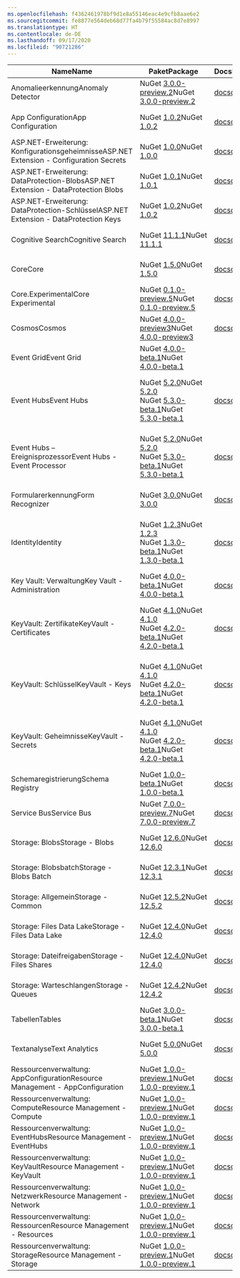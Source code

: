 ```yaml
---
ms.openlocfilehash: f4362461978bf9d1e8a55146eac4e9cfb8aae6e2
ms.sourcegitcommit: fe8877e564deb68d77fa4b79f55584ac8d7e8997
ms.translationtype: HT
ms.contentlocale: de-DE
ms.lasthandoff: 09/17/2020
ms.locfileid: "90721286"
---
```

| <span data-ttu-id="72bed-101">Name</span><span class="sxs-lookup"><span data-stu-id="72bed-101">Name</span></span> | <span data-ttu-id="72bed-102">Paket</span><span class="sxs-lookup"><span data-stu-id="72bed-102">Package</span></span> | <span data-ttu-id="72bed-103">Docs</span><span class="sxs-lookup"><span data-stu-id="72bed-103">Docs</span></span> | <span data-ttu-id="72bed-104">`Source`</span><span class="sxs-lookup"><span data-stu-id="72bed-104">Source</span></span> |
| ---- | ------- | ---- | ------ |
| <span data-ttu-id="72bed-105">Anomalieerkennung</span><span class="sxs-lookup"><span data-stu-id="72bed-105">Anomaly Detector</span></span> | <span data-ttu-id="72bed-106">NuGet [3.0.0-preview.2](https://www.nuget.org/packages/Azure.AI.AnomalyDetector/3.0.0-preview.2)</span><span class="sxs-lookup"><span data-stu-id="72bed-106">NuGet [3.0.0-preview.2](https://www.nuget.org/packages/Azure.AI.AnomalyDetector/3.0.0-preview.2)</span></span> | [<span data-ttu-id="72bed-107">docs</span><span class="sxs-lookup"><span data-stu-id="72bed-107">docs</span></span>](https://docs.microsoft.com/dotnet/api/overview/azure/AI.AnomalyDetector-readme/) |  |
| <span data-ttu-id="72bed-108">App Configuration</span><span class="sxs-lookup"><span data-stu-id="72bed-108">App Configuration</span></span> | <span data-ttu-id="72bed-109">NuGet [1.0.2](https://www.nuget.org/packages/Azure.Data.AppConfiguration/1.0.2)</span><span class="sxs-lookup"><span data-stu-id="72bed-109">NuGet [1.0.2](https://www.nuget.org/packages/Azure.Data.AppConfiguration/1.0.2)</span></span> | [<span data-ttu-id="72bed-110">docs</span><span class="sxs-lookup"><span data-stu-id="72bed-110">docs</span></span>](https://docs.microsoft.com/dotnet/api/overview/azure/Data.AppConfiguration-readme/) | <span data-ttu-id="72bed-111">GitHub [1.0.2](https://github.com/Azure/azure-sdk-for-net/tree/Azure.Data.AppConfiguration_1.0.2/sdk/appconfiguration/Azure.Data.AppConfiguration/)</span><span class="sxs-lookup"><span data-stu-id="72bed-111">GitHub [1.0.2](https://github.com/Azure/azure-sdk-for-net/tree/Azure.Data.AppConfiguration_1.0.2/sdk/appconfiguration/Azure.Data.AppConfiguration/)</span></span> |
| <span data-ttu-id="72bed-112">ASP.NET-Erweiterung: Konfigurationsgeheimnisse</span><span class="sxs-lookup"><span data-stu-id="72bed-112">ASP.NET Extension - Configuration Secrets</span></span> | <span data-ttu-id="72bed-113">NuGet [1.0.0](https://www.nuget.org/packages/Azure.Extensions.AspNetCore.Configuration.Secrets/1.0.0)</span><span class="sxs-lookup"><span data-stu-id="72bed-113">NuGet [1.0.0](https://www.nuget.org/packages/Azure.Extensions.AspNetCore.Configuration.Secrets/1.0.0)</span></span> | [<span data-ttu-id="72bed-114">docs</span><span class="sxs-lookup"><span data-stu-id="72bed-114">docs</span></span>](https://docs.microsoft.com/dotnet/api/overview/azure/Extensions.AspNetCore.Configuration.Secrets-readme/) | <span data-ttu-id="72bed-115">GitHub [1.0.0](https://github.com/Azure/azure-sdk-for-net/tree/Azure.Extensions.AspNetCore.Configuration.Secrets_1.0.0/sdk/extensions/Azure.Extensions.AspNetCore.Configuration.Secrets/)</span><span class="sxs-lookup"><span data-stu-id="72bed-115">GitHub [1.0.0](https://github.com/Azure/azure-sdk-for-net/tree/Azure.Extensions.AspNetCore.Configuration.Secrets_1.0.0/sdk/extensions/Azure.Extensions.AspNetCore.Configuration.Secrets/)</span></span> |
| <span data-ttu-id="72bed-116">ASP.NET-Erweiterung: DataProtection-Blobs</span><span class="sxs-lookup"><span data-stu-id="72bed-116">ASP.NET Extension - DataProtection Blobs</span></span> | <span data-ttu-id="72bed-117">NuGet [1.0.1](https://www.nuget.org/packages/Azure.Extensions.AspNetCore.DataProtection.Blobs/1.0.1)</span><span class="sxs-lookup"><span data-stu-id="72bed-117">NuGet [1.0.1](https://www.nuget.org/packages/Azure.Extensions.AspNetCore.DataProtection.Blobs/1.0.1)</span></span> | [<span data-ttu-id="72bed-118">docs</span><span class="sxs-lookup"><span data-stu-id="72bed-118">docs</span></span>](https://docs.microsoft.com/dotnet/api/overview/azure/Extensions.AspNetCore.DataProtection.Blobs-readme/) | <span data-ttu-id="72bed-119">GitHub [1.0.1](https://github.com/Azure/azure-sdk-for-net/tree/Azure.Extensions.AspNetCore.DataProtection.Blobs_1.0.1/sdk/extensions/Azure.Extensions.AspNetCore.DataProtection.Blobs/)</span><span class="sxs-lookup"><span data-stu-id="72bed-119">GitHub [1.0.1](https://github.com/Azure/azure-sdk-for-net/tree/Azure.Extensions.AspNetCore.DataProtection.Blobs_1.0.1/sdk/extensions/Azure.Extensions.AspNetCore.DataProtection.Blobs/)</span></span> |
| <span data-ttu-id="72bed-120">ASP.NET-Erweiterung: DataProtection-Schlüssel</span><span class="sxs-lookup"><span data-stu-id="72bed-120">ASP.NET Extension - DataProtection Keys</span></span> | <span data-ttu-id="72bed-121">NuGet [1.0.2](https://www.nuget.org/packages/Azure.Extensions.AspNetCore.DataProtection.Keys/1.0.2)</span><span class="sxs-lookup"><span data-stu-id="72bed-121">NuGet [1.0.2](https://www.nuget.org/packages/Azure.Extensions.AspNetCore.DataProtection.Keys/1.0.2)</span></span> | [<span data-ttu-id="72bed-122">docs</span><span class="sxs-lookup"><span data-stu-id="72bed-122">docs</span></span>](https://docs.microsoft.com/dotnet/api/overview/azure/Extensions.AspNetCore.DataProtection.Keys-readme/) | <span data-ttu-id="72bed-123">GitHub [1.0.2](https://github.com/Azure/azure-sdk-for-net/tree/Azure.Extensions.AspNetCore.DataProtection.Keys_1.0.2/sdk/extensions/Azure.Extensions.AspNetCore.DataProtection.Keys/)</span><span class="sxs-lookup"><span data-stu-id="72bed-123">GitHub [1.0.2](https://github.com/Azure/azure-sdk-for-net/tree/Azure.Extensions.AspNetCore.DataProtection.Keys_1.0.2/sdk/extensions/Azure.Extensions.AspNetCore.DataProtection.Keys/)</span></span> |
| <span data-ttu-id="72bed-124">Cognitive Search</span><span class="sxs-lookup"><span data-stu-id="72bed-124">Cognitive Search</span></span>  | <span data-ttu-id="72bed-125">NuGet [11.1.1](https://www.nuget.org/packages/Azure.Search.Documents/11.1.1)</span><span class="sxs-lookup"><span data-stu-id="72bed-125">NuGet [11.1.1](https://www.nuget.org/packages/Azure.Search.Documents/11.1.1)</span></span> | [<span data-ttu-id="72bed-126">docs</span><span class="sxs-lookup"><span data-stu-id="72bed-126">docs</span></span>](https://docs.microsoft.com/dotnet/api/overview/azure/Search.Documents-readme/) | <span data-ttu-id="72bed-127">GitHub [11.1.1](https://github.com/Azure/azure-sdk-for-net/tree/Azure.Search.Documents_11.1.1/sdk/search/Azure.Search.Documents/)</span><span class="sxs-lookup"><span data-stu-id="72bed-127">GitHub [11.1.1](https://github.com/Azure/azure-sdk-for-net/tree/Azure.Search.Documents_11.1.1/sdk/search/Azure.Search.Documents/)</span></span> |
| <span data-ttu-id="72bed-128">Core</span><span class="sxs-lookup"><span data-stu-id="72bed-128">Core</span></span> | <span data-ttu-id="72bed-129">NuGet [1.5.0](https://www.nuget.org/packages/Azure.Core/1.5.0)</span><span class="sxs-lookup"><span data-stu-id="72bed-129">NuGet [1.5.0](https://www.nuget.org/packages/Azure.Core/1.5.0)</span></span> | [<span data-ttu-id="72bed-130">docs</span><span class="sxs-lookup"><span data-stu-id="72bed-130">docs</span></span>](https://docs.microsoft.com/dotnet/api/overview/azure/Core-readme/) | <span data-ttu-id="72bed-131">GitHub [1.5.0](https://github.com/Azure/azure-sdk-for-net/tree/Azure.Core_1.5.0/sdk/core/Azure.Core/)</span><span class="sxs-lookup"><span data-stu-id="72bed-131">GitHub [1.5.0](https://github.com/Azure/azure-sdk-for-net/tree/Azure.Core_1.5.0/sdk/core/Azure.Core/)</span></span> |
| <span data-ttu-id="72bed-132">Core.Experimental</span><span class="sxs-lookup"><span data-stu-id="72bed-132">Core Experimental</span></span> | <span data-ttu-id="72bed-133">NuGet [0.1.0-preview.5](https://www.nuget.org/packages/Azure.Core.Experimental/0.1.0-preview.5)</span><span class="sxs-lookup"><span data-stu-id="72bed-133">NuGet [0.1.0-preview.5](https://www.nuget.org/packages/Azure.Core.Experimental/0.1.0-preview.5)</span></span> | [<span data-ttu-id="72bed-134">docs</span><span class="sxs-lookup"><span data-stu-id="72bed-134">docs</span></span>](https://docs.microsoft.com/dotnet/api/overview/azure/Core.Experimental-readme/) |  |
| <span data-ttu-id="72bed-135">Cosmos</span><span class="sxs-lookup"><span data-stu-id="72bed-135">Cosmos</span></span> | <span data-ttu-id="72bed-136">NuGet [4.0.0-preview3](https://www.nuget.org/packages/Azure.Cosmos/4.0.0-preview3)</span><span class="sxs-lookup"><span data-stu-id="72bed-136">NuGet [4.0.0-preview3](https://www.nuget.org/packages/Azure.Cosmos/4.0.0-preview3)</span></span> | [<span data-ttu-id="72bed-137">docs</span><span class="sxs-lookup"><span data-stu-id="72bed-137">docs</span></span>](https://docs.microsoft.com/dotnet/api/azure.cosmos?view=azure-dotnet-preview) | <span data-ttu-id="72bed-138">GitHub [4.0.0-preview3](https://github.com/Azure/azure-sdk-for-net/tree/Azure.Cosmos_4.0.0-preview3/sdk/https://github.com/Azure/azure-cosmos-dotnet-v3/tree/releases/4.0.0-preview3/Azure.Cosmos/)</span><span class="sxs-lookup"><span data-stu-id="72bed-138">GitHub [4.0.0-preview3](https://github.com/Azure/azure-sdk-for-net/tree/Azure.Cosmos_4.0.0-preview3/sdk/https://github.com/Azure/azure-cosmos-dotnet-v3/tree/releases/4.0.0-preview3/Azure.Cosmos/)</span></span> |
| <span data-ttu-id="72bed-139">Event Grid</span><span class="sxs-lookup"><span data-stu-id="72bed-139">Event Grid</span></span> | <span data-ttu-id="72bed-140">NuGet [4.0.0-beta.1](https://www.nuget.org/packages/Azure.Messaging.EventGrid/4.0.0-beta.1)</span><span class="sxs-lookup"><span data-stu-id="72bed-140">NuGet [4.0.0-beta.1](https://www.nuget.org/packages/Azure.Messaging.EventGrid/4.0.0-beta.1)</span></span> |  |  |
| <span data-ttu-id="72bed-141">Event Hubs</span><span class="sxs-lookup"><span data-stu-id="72bed-141">Event Hubs</span></span> | <span data-ttu-id="72bed-142">NuGet [5.2.0](https://www.nuget.org/packages/Azure.Messaging.EventHubs/5.2.0)</span><span class="sxs-lookup"><span data-stu-id="72bed-142">NuGet [5.2.0](https://www.nuget.org/packages/Azure.Messaging.EventHubs/5.2.0)</span></span><br><span data-ttu-id="72bed-143">NuGet [5.3.0-beta.1](https://www.nuget.org/packages/Azure.Messaging.EventHubs/5.3.0-beta.1)</span><span class="sxs-lookup"><span data-stu-id="72bed-143">NuGet [5.3.0-beta.1](https://www.nuget.org/packages/Azure.Messaging.EventHubs/5.3.0-beta.1)</span></span> | [<span data-ttu-id="72bed-144">docs</span><span class="sxs-lookup"><span data-stu-id="72bed-144">docs</span></span>](https://docs.microsoft.com/dotnet/api/overview/azure/Messaging.EventHubs-readme/) | <span data-ttu-id="72bed-145">GitHub [5.2.0](https://github.com/Azure/azure-sdk-for-net/tree/Azure.Messaging.EventHubs_5.2.0/sdk/eventhub/Azure.Messaging.EventHubs/)</span><span class="sxs-lookup"><span data-stu-id="72bed-145">GitHub [5.2.0](https://github.com/Azure/azure-sdk-for-net/tree/Azure.Messaging.EventHubs_5.2.0/sdk/eventhub/Azure.Messaging.EventHubs/)</span></span><br><span data-ttu-id="72bed-146">GitHub [5.3.0-beta.1](https://github.com/Azure/azure-sdk-for-net/tree/Azure.Messaging.EventHubs_5.3.0-beta.1/sdk/eventhub/Azure.Messaging.EventHubs/)</span><span class="sxs-lookup"><span data-stu-id="72bed-146">GitHub [5.3.0-beta.1](https://github.com/Azure/azure-sdk-for-net/tree/Azure.Messaging.EventHubs_5.3.0-beta.1/sdk/eventhub/Azure.Messaging.EventHubs/)</span></span> |
| <span data-ttu-id="72bed-147">Event Hubs – Ereignisprozessor</span><span class="sxs-lookup"><span data-stu-id="72bed-147">Event Hubs - Event Processor</span></span> | <span data-ttu-id="72bed-148">NuGet [5.2.0](https://www.nuget.org/packages/Azure.Messaging.EventHubs.Processor/5.2.0)</span><span class="sxs-lookup"><span data-stu-id="72bed-148">NuGet [5.2.0](https://www.nuget.org/packages/Azure.Messaging.EventHubs.Processor/5.2.0)</span></span><br><span data-ttu-id="72bed-149">NuGet [5.3.0-beta.1](https://www.nuget.org/packages/Azure.Messaging.EventHubs.Processor/5.3.0-beta.1)</span><span class="sxs-lookup"><span data-stu-id="72bed-149">NuGet [5.3.0-beta.1](https://www.nuget.org/packages/Azure.Messaging.EventHubs.Processor/5.3.0-beta.1)</span></span> | [<span data-ttu-id="72bed-150">docs</span><span class="sxs-lookup"><span data-stu-id="72bed-150">docs</span></span>](https://docs.microsoft.com/dotnet/api/overview/azure/Messaging.EventHubs.Processor-readme/) | <span data-ttu-id="72bed-151">GitHub [5.2.0](https://github.com/Azure/azure-sdk-for-net/tree/Azure.Messaging.EventHubs.Processor_5.2.0/sdk/eventhub/Azure.Messaging.EventHubs.Processor/)</span><span class="sxs-lookup"><span data-stu-id="72bed-151">GitHub [5.2.0](https://github.com/Azure/azure-sdk-for-net/tree/Azure.Messaging.EventHubs.Processor_5.2.0/sdk/eventhub/Azure.Messaging.EventHubs.Processor/)</span></span><br><span data-ttu-id="72bed-152">GitHub [5.3.0-beta.1](https://github.com/Azure/azure-sdk-for-net/tree/Azure.Messaging.EventHubs.Processor_5.3.0-beta.1/sdk/eventhub/Azure.Messaging.EventHubs.Processor/)</span><span class="sxs-lookup"><span data-stu-id="72bed-152">GitHub [5.3.0-beta.1](https://github.com/Azure/azure-sdk-for-net/tree/Azure.Messaging.EventHubs.Processor_5.3.0-beta.1/sdk/eventhub/Azure.Messaging.EventHubs.Processor/)</span></span> |
| <span data-ttu-id="72bed-153">Formularerkennung</span><span class="sxs-lookup"><span data-stu-id="72bed-153">Form Recognizer</span></span> | <span data-ttu-id="72bed-154">NuGet [3.0.0](https://www.nuget.org/packages/Azure.AI.FormRecognizer/3.0.0)</span><span class="sxs-lookup"><span data-stu-id="72bed-154">NuGet [3.0.0](https://www.nuget.org/packages/Azure.AI.FormRecognizer/3.0.0)</span></span> | [<span data-ttu-id="72bed-155">docs</span><span class="sxs-lookup"><span data-stu-id="72bed-155">docs</span></span>](https://docs.microsoft.com/dotnet/api/overview/azure/AI.FormRecognizer-readme/) | <span data-ttu-id="72bed-156">GitHub [3.0.0](https://github.com/Azure/azure-sdk-for-net/tree/Azure.AI.FormRecognizer_3.0.0/sdk/formrecognizer/Azure.AI.FormRecognizer/)</span><span class="sxs-lookup"><span data-stu-id="72bed-156">GitHub [3.0.0](https://github.com/Azure/azure-sdk-for-net/tree/Azure.AI.FormRecognizer_3.0.0/sdk/formrecognizer/Azure.AI.FormRecognizer/)</span></span> |
| <span data-ttu-id="72bed-157">Identity</span><span class="sxs-lookup"><span data-stu-id="72bed-157">Identity</span></span> | <span data-ttu-id="72bed-158">NuGet [1.2.3](https://www.nuget.org/packages/Azure.Identity/1.2.3)</span><span class="sxs-lookup"><span data-stu-id="72bed-158">NuGet [1.2.3](https://www.nuget.org/packages/Azure.Identity/1.2.3)</span></span><br><span data-ttu-id="72bed-159">NuGet [1.3.0-beta.1](https://www.nuget.org/packages/Azure.Identity/1.3.0-beta.1)</span><span class="sxs-lookup"><span data-stu-id="72bed-159">NuGet [1.3.0-beta.1](https://www.nuget.org/packages/Azure.Identity/1.3.0-beta.1)</span></span> | [<span data-ttu-id="72bed-160">docs</span><span class="sxs-lookup"><span data-stu-id="72bed-160">docs</span></span>](https://docs.microsoft.com/dotnet/api/overview/azure/Identity-readme/) | <span data-ttu-id="72bed-161">GitHub [1.2.3](https://github.com/Azure/azure-sdk-for-net/tree/Azure.Identity_1.2.3/sdk/identity/Azure.Identity/)</span><span class="sxs-lookup"><span data-stu-id="72bed-161">GitHub [1.2.3](https://github.com/Azure/azure-sdk-for-net/tree/Azure.Identity_1.2.3/sdk/identity/Azure.Identity/)</span></span><br><span data-ttu-id="72bed-162">GitHub [1.3.0-beta.1](https://github.com/Azure/azure-sdk-for-net/tree/Azure.Identity_1.3.0-beta.1/sdk/identity/Azure.Identity/)</span><span class="sxs-lookup"><span data-stu-id="72bed-162">GitHub [1.3.0-beta.1](https://github.com/Azure/azure-sdk-for-net/tree/Azure.Identity_1.3.0-beta.1/sdk/identity/Azure.Identity/)</span></span> |
| <span data-ttu-id="72bed-163">Key Vault: Verwaltung</span><span class="sxs-lookup"><span data-stu-id="72bed-163">Key Vault - Administration</span></span> | <span data-ttu-id="72bed-164">NuGet [4.0.0-beta.1](https://www.nuget.org/packages/Azure.Security.KeyVault.Administration/4.0.0-beta.1)</span><span class="sxs-lookup"><span data-stu-id="72bed-164">NuGet [4.0.0-beta.1](https://www.nuget.org/packages/Azure.Security.KeyVault.Administration/4.0.0-beta.1)</span></span> | [<span data-ttu-id="72bed-165">docs</span><span class="sxs-lookup"><span data-stu-id="72bed-165">docs</span></span>](https://docs.microsoft.com/dotnet/api/overview/azure/Security.KeyVault.Administration-readme/) |  |
| <span data-ttu-id="72bed-166">KeyVault: Zertifikate</span><span class="sxs-lookup"><span data-stu-id="72bed-166">KeyVault - Certificates</span></span> | <span data-ttu-id="72bed-167">NuGet [4.1.0](https://www.nuget.org/packages/Azure.Security.KeyVault.Certificates/4.1.0)</span><span class="sxs-lookup"><span data-stu-id="72bed-167">NuGet [4.1.0](https://www.nuget.org/packages/Azure.Security.KeyVault.Certificates/4.1.0)</span></span><br><span data-ttu-id="72bed-168">NuGet [4.2.0-beta.1](https://www.nuget.org/packages/Azure.Security.KeyVault.Certificates/4.2.0-beta.1)</span><span class="sxs-lookup"><span data-stu-id="72bed-168">NuGet [4.2.0-beta.1](https://www.nuget.org/packages/Azure.Security.KeyVault.Certificates/4.2.0-beta.1)</span></span> | [<span data-ttu-id="72bed-169">docs</span><span class="sxs-lookup"><span data-stu-id="72bed-169">docs</span></span>](https://docs.microsoft.com/dotnet/api/overview/azure/Security.KeyVault.Certificates-readme/) | <span data-ttu-id="72bed-170">GitHub [4.1.0](https://github.com/Azure/azure-sdk-for-net/tree/Azure.Security.KeyVault.Certificates_4.1.0/sdk/keyvault/Azure.Security.KeyVault.Certificates/)</span><span class="sxs-lookup"><span data-stu-id="72bed-170">GitHub [4.1.0](https://github.com/Azure/azure-sdk-for-net/tree/Azure.Security.KeyVault.Certificates_4.1.0/sdk/keyvault/Azure.Security.KeyVault.Certificates/)</span></span><br><span data-ttu-id="72bed-171">GitHub [4.2.0-beta.1](https://github.com/Azure/azure-sdk-for-net/tree/Azure.Security.KeyVault.Certificates_4.2.0-beta.1/sdk/keyvault/Azure.Security.KeyVault.Certificates/)</span><span class="sxs-lookup"><span data-stu-id="72bed-171">GitHub [4.2.0-beta.1](https://github.com/Azure/azure-sdk-for-net/tree/Azure.Security.KeyVault.Certificates_4.2.0-beta.1/sdk/keyvault/Azure.Security.KeyVault.Certificates/)</span></span> |
| <span data-ttu-id="72bed-172">KeyVault: Schlüssel</span><span class="sxs-lookup"><span data-stu-id="72bed-172">KeyVault - Keys</span></span> | <span data-ttu-id="72bed-173">NuGet [4.1.0](https://www.nuget.org/packages/Azure.Security.KeyVault.Keys/4.1.0)</span><span class="sxs-lookup"><span data-stu-id="72bed-173">NuGet [4.1.0](https://www.nuget.org/packages/Azure.Security.KeyVault.Keys/4.1.0)</span></span><br><span data-ttu-id="72bed-174">NuGet [4.2.0-beta.1](https://www.nuget.org/packages/Azure.Security.KeyVault.Keys/4.2.0-beta.1)</span><span class="sxs-lookup"><span data-stu-id="72bed-174">NuGet [4.2.0-beta.1](https://www.nuget.org/packages/Azure.Security.KeyVault.Keys/4.2.0-beta.1)</span></span> | [<span data-ttu-id="72bed-175">docs</span><span class="sxs-lookup"><span data-stu-id="72bed-175">docs</span></span>](https://docs.microsoft.com/dotnet/api/overview/azure/Security.KeyVault.Keys-readme/) | <span data-ttu-id="72bed-176">GitHub [4.1.0](https://github.com/Azure/azure-sdk-for-net/tree/Azure.Security.KeyVault.Keys_4.1.0/sdk/keyvault/Azure.Security.KeyVault.Keys/)</span><span class="sxs-lookup"><span data-stu-id="72bed-176">GitHub [4.1.0](https://github.com/Azure/azure-sdk-for-net/tree/Azure.Security.KeyVault.Keys_4.1.0/sdk/keyvault/Azure.Security.KeyVault.Keys/)</span></span><br><span data-ttu-id="72bed-177">GitHub [4.2.0-beta.1](https://github.com/Azure/azure-sdk-for-net/tree/Azure.Security.KeyVault.Keys_4.2.0-beta.1/sdk/keyvault/Azure.Security.KeyVault.Keys/)</span><span class="sxs-lookup"><span data-stu-id="72bed-177">GitHub [4.2.0-beta.1](https://github.com/Azure/azure-sdk-for-net/tree/Azure.Security.KeyVault.Keys_4.2.0-beta.1/sdk/keyvault/Azure.Security.KeyVault.Keys/)</span></span> |
| <span data-ttu-id="72bed-178">KeyVault: Geheimnisse</span><span class="sxs-lookup"><span data-stu-id="72bed-178">KeyVault - Secrets</span></span> | <span data-ttu-id="72bed-179">NuGet [4.1.0](https://www.nuget.org/packages/Azure.Security.KeyVault.Secrets/4.1.0)</span><span class="sxs-lookup"><span data-stu-id="72bed-179">NuGet [4.1.0](https://www.nuget.org/packages/Azure.Security.KeyVault.Secrets/4.1.0)</span></span><br><span data-ttu-id="72bed-180">NuGet [4.2.0-beta.1](https://www.nuget.org/packages/Azure.Security.KeyVault.Secrets/4.2.0-beta.1)</span><span class="sxs-lookup"><span data-stu-id="72bed-180">NuGet [4.2.0-beta.1](https://www.nuget.org/packages/Azure.Security.KeyVault.Secrets/4.2.0-beta.1)</span></span> | [<span data-ttu-id="72bed-181">docs</span><span class="sxs-lookup"><span data-stu-id="72bed-181">docs</span></span>](https://docs.microsoft.com/dotnet/api/overview/azure/Security.KeyVault.Secrets-readme/) | <span data-ttu-id="72bed-182">GitHub [4.1.0](https://github.com/Azure/azure-sdk-for-net/tree/Azure.Security.KeyVault.Secrets_4.1.0/sdk/keyvault/Azure.Security.KeyVault.Secrets/)</span><span class="sxs-lookup"><span data-stu-id="72bed-182">GitHub [4.1.0](https://github.com/Azure/azure-sdk-for-net/tree/Azure.Security.KeyVault.Secrets_4.1.0/sdk/keyvault/Azure.Security.KeyVault.Secrets/)</span></span><br><span data-ttu-id="72bed-183">GitHub [4.2.0-beta.1](https://github.com/Azure/azure-sdk-for-net/tree/Azure.Security.KeyVault.Secrets_4.2.0-beta.1/sdk/keyvault/Azure.Security.KeyVault.Secrets/)</span><span class="sxs-lookup"><span data-stu-id="72bed-183">GitHub [4.2.0-beta.1](https://github.com/Azure/azure-sdk-for-net/tree/Azure.Security.KeyVault.Secrets_4.2.0-beta.1/sdk/keyvault/Azure.Security.KeyVault.Secrets/)</span></span> |
| <span data-ttu-id="72bed-184">Schemaregistrierung</span><span class="sxs-lookup"><span data-stu-id="72bed-184">Schema Registry</span></span> | <span data-ttu-id="72bed-185">NuGet [1.0.0-beta.1](https://www.nuget.org/packages/Azure.Data.SchemaRegistry/1.0.0-beta.1)</span><span class="sxs-lookup"><span data-stu-id="72bed-185">NuGet [1.0.0-beta.1](https://www.nuget.org/packages/Azure.Data.SchemaRegistry/1.0.0-beta.1)</span></span> | [<span data-ttu-id="72bed-186">docs</span><span class="sxs-lookup"><span data-stu-id="72bed-186">docs</span></span>](https://docs.microsoft.com/dotnet/api/overview/azure/Data.SchemaRegistry-readme/) |  |
| <span data-ttu-id="72bed-187">Service Bus</span><span class="sxs-lookup"><span data-stu-id="72bed-187">Service Bus</span></span> | <span data-ttu-id="72bed-188">NuGet [7.0.0-preview.7](https://www.nuget.org/packages/Azure.Messaging.ServiceBus/7.0.0-preview.7)</span><span class="sxs-lookup"><span data-stu-id="72bed-188">NuGet [7.0.0-preview.7](https://www.nuget.org/packages/Azure.Messaging.ServiceBus/7.0.0-preview.7)</span></span> | [<span data-ttu-id="72bed-189">docs</span><span class="sxs-lookup"><span data-stu-id="72bed-189">docs</span></span>](https://docs.microsoft.com/dotnet/api/overview/azure/Messaging.ServiceBus-readme/) | <span data-ttu-id="72bed-190">GitHub [7.0.0-preview.7](https://github.com/Azure/azure-sdk-for-net/tree/Azure.Messaging.ServiceBus_7.0.0-preview.7/sdk/servicebus/Azure.Messaging.ServiceBus/)</span><span class="sxs-lookup"><span data-stu-id="72bed-190">GitHub [7.0.0-preview.7](https://github.com/Azure/azure-sdk-for-net/tree/Azure.Messaging.ServiceBus_7.0.0-preview.7/sdk/servicebus/Azure.Messaging.ServiceBus/)</span></span> |
| <span data-ttu-id="72bed-191">Storage: Blobs</span><span class="sxs-lookup"><span data-stu-id="72bed-191">Storage - Blobs</span></span> | <span data-ttu-id="72bed-192">NuGet [12.6.0](https://www.nuget.org/packages/Azure.Storage.Blobs/12.6.0)</span><span class="sxs-lookup"><span data-stu-id="72bed-192">NuGet [12.6.0](https://www.nuget.org/packages/Azure.Storage.Blobs/12.6.0)</span></span> | [<span data-ttu-id="72bed-193">docs</span><span class="sxs-lookup"><span data-stu-id="72bed-193">docs</span></span>](https://docs.microsoft.com/dotnet/api/overview/azure/Storage.Blobs-readme/) | <span data-ttu-id="72bed-194">GitHub [12.6.0](https://github.com/Azure/azure-sdk-for-net/tree/Azure.Storage.Blobs_12.6.0/sdk/storage/Azure.Storage.Blobs/)</span><span class="sxs-lookup"><span data-stu-id="72bed-194">GitHub [12.6.0](https://github.com/Azure/azure-sdk-for-net/tree/Azure.Storage.Blobs_12.6.0/sdk/storage/Azure.Storage.Blobs/)</span></span> |
| <span data-ttu-id="72bed-195">Storage: Blobsbatch</span><span class="sxs-lookup"><span data-stu-id="72bed-195">Storage - Blobs Batch</span></span> | <span data-ttu-id="72bed-196">NuGet [12.3.1](https://www.nuget.org/packages/Azure.Storage.Blobs.Batch/12.3.1)</span><span class="sxs-lookup"><span data-stu-id="72bed-196">NuGet [12.3.1](https://www.nuget.org/packages/Azure.Storage.Blobs.Batch/12.3.1)</span></span> | [<span data-ttu-id="72bed-197">docs</span><span class="sxs-lookup"><span data-stu-id="72bed-197">docs</span></span>](https://docs.microsoft.com/dotnet/api/overview/azure/Storage.Blobs.Batch-readme/) | <span data-ttu-id="72bed-198">GitHub [12.3.1](https://github.com/Azure/azure-sdk-for-net/tree/Azure.Storage.Blobs.Batch_12.3.1/sdk/storage/Azure.Storage.Blobs.Batch/)</span><span class="sxs-lookup"><span data-stu-id="72bed-198">GitHub [12.3.1](https://github.com/Azure/azure-sdk-for-net/tree/Azure.Storage.Blobs.Batch_12.3.1/sdk/storage/Azure.Storage.Blobs.Batch/)</span></span> |
| <span data-ttu-id="72bed-199">Storage: Allgemein</span><span class="sxs-lookup"><span data-stu-id="72bed-199">Storage - Common</span></span> | <span data-ttu-id="72bed-200">NuGet [12.5.2](https://www.nuget.org/packages/Azure.Storage.Common/12.5.2)</span><span class="sxs-lookup"><span data-stu-id="72bed-200">NuGet [12.5.2](https://www.nuget.org/packages/Azure.Storage.Common/12.5.2)</span></span> | [<span data-ttu-id="72bed-201">docs</span><span class="sxs-lookup"><span data-stu-id="72bed-201">docs</span></span>](https://docs.microsoft.com/dotnet/api/overview/azure/Storage.Common-readme/) | <span data-ttu-id="72bed-202">GitHub [12.5.2](https://github.com/Azure/azure-sdk-for-net/tree/Azure.Storage.Common_12.5.2/sdk/storage/Azure.Storage.Common/)</span><span class="sxs-lookup"><span data-stu-id="72bed-202">GitHub [12.5.2](https://github.com/Azure/azure-sdk-for-net/tree/Azure.Storage.Common_12.5.2/sdk/storage/Azure.Storage.Common/)</span></span> |
| <span data-ttu-id="72bed-203">Storage: Files Data Lake</span><span class="sxs-lookup"><span data-stu-id="72bed-203">Storage - Files Data Lake</span></span> | <span data-ttu-id="72bed-204">NuGet [12.4.0](https://www.nuget.org/packages/Azure.Storage.Files.DataLake/12.4.0)</span><span class="sxs-lookup"><span data-stu-id="72bed-204">NuGet [12.4.0](https://www.nuget.org/packages/Azure.Storage.Files.DataLake/12.4.0)</span></span> | [<span data-ttu-id="72bed-205">docs</span><span class="sxs-lookup"><span data-stu-id="72bed-205">docs</span></span>](https://docs.microsoft.com/dotnet/api/overview/azure/Storage.Files.DataLake-readme/) | <span data-ttu-id="72bed-206">GitHub [12.4.0](https://github.com/Azure/azure-sdk-for-net/tree/Azure.Storage.Files.DataLake_12.4.0/sdk/storage/Azure.Storage.Files.DataLake/)</span><span class="sxs-lookup"><span data-stu-id="72bed-206">GitHub [12.4.0](https://github.com/Azure/azure-sdk-for-net/tree/Azure.Storage.Files.DataLake_12.4.0/sdk/storage/Azure.Storage.Files.DataLake/)</span></span> |
| <span data-ttu-id="72bed-207">Storage: Dateifreigaben</span><span class="sxs-lookup"><span data-stu-id="72bed-207">Storage - Files Shares</span></span> | <span data-ttu-id="72bed-208">NuGet [12.4.0](https://www.nuget.org/packages/Azure.Storage.Files.Shares/12.4.0)</span><span class="sxs-lookup"><span data-stu-id="72bed-208">NuGet [12.4.0](https://www.nuget.org/packages/Azure.Storage.Files.Shares/12.4.0)</span></span> | [<span data-ttu-id="72bed-209">docs</span><span class="sxs-lookup"><span data-stu-id="72bed-209">docs</span></span>](https://docs.microsoft.com/dotnet/api/overview/azure/Storage.Files.Shares-readme/) | <span data-ttu-id="72bed-210">GitHub [12.4.0](https://github.com/Azure/azure-sdk-for-net/tree/Azure.Storage.Files.Shares_12.4.0/sdk/storage/Azure.Storage.Files.Shares/)</span><span class="sxs-lookup"><span data-stu-id="72bed-210">GitHub [12.4.0](https://github.com/Azure/azure-sdk-for-net/tree/Azure.Storage.Files.Shares_12.4.0/sdk/storage/Azure.Storage.Files.Shares/)</span></span> |
| <span data-ttu-id="72bed-211">Storage: Warteschlangen</span><span class="sxs-lookup"><span data-stu-id="72bed-211">Storage - Queues</span></span> | <span data-ttu-id="72bed-212">NuGet [12.4.2](https://www.nuget.org/packages/Azure.Storage.Queues/12.4.2)</span><span class="sxs-lookup"><span data-stu-id="72bed-212">NuGet [12.4.2](https://www.nuget.org/packages/Azure.Storage.Queues/12.4.2)</span></span> | [<span data-ttu-id="72bed-213">docs</span><span class="sxs-lookup"><span data-stu-id="72bed-213">docs</span></span>](https://docs.microsoft.com/dotnet/api/overview/azure/Storage.Queues-readme/) | <span data-ttu-id="72bed-214">GitHub [12.4.2](https://github.com/Azure/azure-sdk-for-net/tree/Azure.Storage.Queues_12.4.2/sdk/storage/Azure.Storage.Queues/)</span><span class="sxs-lookup"><span data-stu-id="72bed-214">GitHub [12.4.2](https://github.com/Azure/azure-sdk-for-net/tree/Azure.Storage.Queues_12.4.2/sdk/storage/Azure.Storage.Queues/)</span></span> |
| <span data-ttu-id="72bed-215">Tabellen</span><span class="sxs-lookup"><span data-stu-id="72bed-215">Tables</span></span> | <span data-ttu-id="72bed-216">NuGet [3.0.0-beta.1](https://www.nuget.org/packages/Azure.Data.Tables/3.0.0-beta.1)</span><span class="sxs-lookup"><span data-stu-id="72bed-216">NuGet [3.0.0-beta.1](https://www.nuget.org/packages/Azure.Data.Tables/3.0.0-beta.1)</span></span> | [<span data-ttu-id="72bed-217">docs</span><span class="sxs-lookup"><span data-stu-id="72bed-217">docs</span></span>](https://docs.microsoft.com/dotnet/api/overview/azure/Data.Tables-readme/) |  |
| <span data-ttu-id="72bed-218">Textanalyse</span><span class="sxs-lookup"><span data-stu-id="72bed-218">Text Analytics</span></span> | <span data-ttu-id="72bed-219">NuGet [5.0.0](https://www.nuget.org/packages/Azure.AI.TextAnalytics/5.0.0)</span><span class="sxs-lookup"><span data-stu-id="72bed-219">NuGet [5.0.0](https://www.nuget.org/packages/Azure.AI.TextAnalytics/5.0.0)</span></span> | [<span data-ttu-id="72bed-220">docs</span><span class="sxs-lookup"><span data-stu-id="72bed-220">docs</span></span>](https://docs.microsoft.com/dotnet/api/overview/azure/AI.TextAnalytics-readme/) | <span data-ttu-id="72bed-221">GitHub [5.0.0](https://github.com/Azure/azure-sdk-for-net/tree/Azure.AI.TextAnalytics_5.0.0/sdk/textanalytics/Azure.AI.TextAnalytics/)</span><span class="sxs-lookup"><span data-stu-id="72bed-221">GitHub [5.0.0](https://github.com/Azure/azure-sdk-for-net/tree/Azure.AI.TextAnalytics_5.0.0/sdk/textanalytics/Azure.AI.TextAnalytics/)</span></span> |
| <span data-ttu-id="72bed-222">Ressourcenverwaltung: AppConfiguration</span><span class="sxs-lookup"><span data-stu-id="72bed-222">Resource Management - AppConfiguration</span></span> | <span data-ttu-id="72bed-223">NuGet [1.0.0-preview.1](https://www.nuget.org/packages/Azure.ResourceManager.AppConfiguration/1.0.0-preview.1)</span><span class="sxs-lookup"><span data-stu-id="72bed-223">NuGet [1.0.0-preview.1](https://www.nuget.org/packages/Azure.ResourceManager.AppConfiguration/1.0.0-preview.1)</span></span> | [<span data-ttu-id="72bed-224">docs</span><span class="sxs-lookup"><span data-stu-id="72bed-224">docs</span></span>](https://docs.microsoft.com/dotnet/api/overview/azure/ResourceManager.AppConfiguration-readme/) | <span data-ttu-id="72bed-225">GitHub [1.0.0-preview.1](https://github.com/Azure/azure-sdk-for-net/tree/Azure.ResourceManager.AppConfiguration_1.0.0-preview.1/sdk/appconfiguration/Azure.ResourceManager.AppConfiguration/)</span><span class="sxs-lookup"><span data-stu-id="72bed-225">GitHub [1.0.0-preview.1](https://github.com/Azure/azure-sdk-for-net/tree/Azure.ResourceManager.AppConfiguration_1.0.0-preview.1/sdk/appconfiguration/Azure.ResourceManager.AppConfiguration/)</span></span> |
| <span data-ttu-id="72bed-226">Ressourcenverwaltung: Compute</span><span class="sxs-lookup"><span data-stu-id="72bed-226">Resource Management - Compute</span></span> | <span data-ttu-id="72bed-227">NuGet [1.0.0-preview.1](https://www.nuget.org/packages/Azure.ResourceManager.Compute/1.0.0-preview.1)</span><span class="sxs-lookup"><span data-stu-id="72bed-227">NuGet [1.0.0-preview.1](https://www.nuget.org/packages/Azure.ResourceManager.Compute/1.0.0-preview.1)</span></span> | [<span data-ttu-id="72bed-228">docs</span><span class="sxs-lookup"><span data-stu-id="72bed-228">docs</span></span>](https://docs.microsoft.com/dotnet/api/overview/azure/ResourceManager.Compute-readme/) | <span data-ttu-id="72bed-229">GitHub [1.0.0-preview.1](https://github.com/Azure/azure-sdk-for-net/tree/Azure.ResourceManager.Compute_1.0.0-preview.1/sdk/compute/Azure.ResourceManager.Compute/)</span><span class="sxs-lookup"><span data-stu-id="72bed-229">GitHub [1.0.0-preview.1](https://github.com/Azure/azure-sdk-for-net/tree/Azure.ResourceManager.Compute_1.0.0-preview.1/sdk/compute/Azure.ResourceManager.Compute/)</span></span> |
| <span data-ttu-id="72bed-230">Ressourcenverwaltung: EventHubs</span><span class="sxs-lookup"><span data-stu-id="72bed-230">Resource Management - EventHubs</span></span> | <span data-ttu-id="72bed-231">NuGet [1.0.0-preview.1](https://www.nuget.org/packages/Azure.ResourceManager.EventHubs/1.0.0-preview.1)</span><span class="sxs-lookup"><span data-stu-id="72bed-231">NuGet [1.0.0-preview.1](https://www.nuget.org/packages/Azure.ResourceManager.EventHubs/1.0.0-preview.1)</span></span> | [<span data-ttu-id="72bed-232">docs</span><span class="sxs-lookup"><span data-stu-id="72bed-232">docs</span></span>](https://docs.microsoft.com/dotnet/api/overview/azure/ResourceManager.EventHubs-readme/) | <span data-ttu-id="72bed-233">GitHub [1.0.0-preview.1](https://github.com/Azure/azure-sdk-for-net/tree/Azure.ResourceManager.EventHubs_1.0.0-preview.1/sdk/eventhub/Azure.ResourceManager.EventHubs/)</span><span class="sxs-lookup"><span data-stu-id="72bed-233">GitHub [1.0.0-preview.1](https://github.com/Azure/azure-sdk-for-net/tree/Azure.ResourceManager.EventHubs_1.0.0-preview.1/sdk/eventhub/Azure.ResourceManager.EventHubs/)</span></span> |
| <span data-ttu-id="72bed-234">Ressourcenverwaltung: KeyVault</span><span class="sxs-lookup"><span data-stu-id="72bed-234">Resource Management - KeyVault</span></span> | <span data-ttu-id="72bed-235">NuGet [1.0.0-preview.1](https://www.nuget.org/packages/Azure.ResourceManager.KeyVault/1.0.0-preview.1)</span><span class="sxs-lookup"><span data-stu-id="72bed-235">NuGet [1.0.0-preview.1](https://www.nuget.org/packages/Azure.ResourceManager.KeyVault/1.0.0-preview.1)</span></span> | [<span data-ttu-id="72bed-236">docs</span><span class="sxs-lookup"><span data-stu-id="72bed-236">docs</span></span>](https://docs.microsoft.com/dotnet/api/overview/azure/ResourceManager.KeyVault-readme/) | <span data-ttu-id="72bed-237">GitHub [1.0.0-preview.1](https://github.com/Azure/azure-sdk-for-net/tree/Azure.ResourceManager.KeyVault_1.0.0-preview.1/sdk/keyvault/Azure.ResourceManager.KeyVault/)</span><span class="sxs-lookup"><span data-stu-id="72bed-237">GitHub [1.0.0-preview.1](https://github.com/Azure/azure-sdk-for-net/tree/Azure.ResourceManager.KeyVault_1.0.0-preview.1/sdk/keyvault/Azure.ResourceManager.KeyVault/)</span></span> |
| <span data-ttu-id="72bed-238">Ressourcenverwaltung: Netzwerk</span><span class="sxs-lookup"><span data-stu-id="72bed-238">Resource Management - Network</span></span> | <span data-ttu-id="72bed-239">NuGet [1.0.0-preview.1](https://www.nuget.org/packages/Azure.ResourceManager.Network/1.0.0-preview.1)</span><span class="sxs-lookup"><span data-stu-id="72bed-239">NuGet [1.0.0-preview.1](https://www.nuget.org/packages/Azure.ResourceManager.Network/1.0.0-preview.1)</span></span> | [<span data-ttu-id="72bed-240">docs</span><span class="sxs-lookup"><span data-stu-id="72bed-240">docs</span></span>](https://docs.microsoft.com/dotnet/api/overview/azure/ResourceManager.Network-readme/) | <span data-ttu-id="72bed-241">GitHub [1.0.0-preview.1](https://github.com/Azure/azure-sdk-for-net/tree/Azure.ResourceManager.Network_1.0.0-preview.1/sdk/network/Azure.ResourceManager.Network/)</span><span class="sxs-lookup"><span data-stu-id="72bed-241">GitHub [1.0.0-preview.1](https://github.com/Azure/azure-sdk-for-net/tree/Azure.ResourceManager.Network_1.0.0-preview.1/sdk/network/Azure.ResourceManager.Network/)</span></span> |
| <span data-ttu-id="72bed-242">Ressourcenverwaltung: Ressourcen</span><span class="sxs-lookup"><span data-stu-id="72bed-242">Resource Management - Resources</span></span> | <span data-ttu-id="72bed-243">NuGet [1.0.0-preview.1](https://www.nuget.org/packages/Azure.ResourceManager.Resources/1.0.0-preview.1)</span><span class="sxs-lookup"><span data-stu-id="72bed-243">NuGet [1.0.0-preview.1](https://www.nuget.org/packages/Azure.ResourceManager.Resources/1.0.0-preview.1)</span></span> | [<span data-ttu-id="72bed-244">docs</span><span class="sxs-lookup"><span data-stu-id="72bed-244">docs</span></span>](https://docs.microsoft.com/dotnet/api/overview/azure/ResourceManager.Resources-readme/) | <span data-ttu-id="72bed-245">GitHub [1.0.0-preview.1](https://github.com/Azure/azure-sdk-for-net/tree/Azure.ResourceManager.Resources_1.0.0-preview.1/sdk/resources/Azure.ResourceManager.Resources/)</span><span class="sxs-lookup"><span data-stu-id="72bed-245">GitHub [1.0.0-preview.1](https://github.com/Azure/azure-sdk-for-net/tree/Azure.ResourceManager.Resources_1.0.0-preview.1/sdk/resources/Azure.ResourceManager.Resources/)</span></span> |
| <span data-ttu-id="72bed-246">Ressourcenverwaltung: Storage</span><span class="sxs-lookup"><span data-stu-id="72bed-246">Resource Management - Storage</span></span> | <span data-ttu-id="72bed-247">NuGet [1.0.0-preview.1](https://www.nuget.org/packages/Azure.ResourceManager.Storage/1.0.0-preview.1)</span><span class="sxs-lookup"><span data-stu-id="72bed-247">NuGet [1.0.0-preview.1](https://www.nuget.org/packages/Azure.ResourceManager.Storage/1.0.0-preview.1)</span></span> | [<span data-ttu-id="72bed-248">docs</span><span class="sxs-lookup"><span data-stu-id="72bed-248">docs</span></span>](https://docs.microsoft.com/dotnet/api/overview/azure/ResourceManager.Storage-readme/) | <span data-ttu-id="72bed-249">GitHub [1.0.0-preview.1](https://github.com/Azure/azure-sdk-for-net/tree/Azure.ResourceManager.Storage_1.0.0-preview.1/sdk/storage/Azure.ResourceManager.Storage/)</span><span class="sxs-lookup"><span data-stu-id="72bed-249">GitHub [1.0.0-preview.1](https://github.com/Azure/azure-sdk-for-net/tree/Azure.ResourceManager.Storage_1.0.0-preview.1/sdk/storage/Azure.ResourceManager.Storage/)</span></span> |
